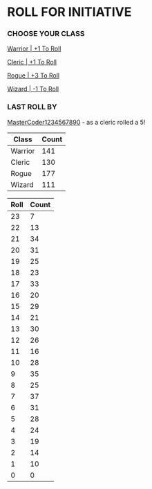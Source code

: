 # ROLL FOR INITIATIVE
### CHOOSE YOUR CLASS

[Warrior | +1 To Roll](https://github.com/benjaminsampica/benjaminsampica/issues/new?title=roll%7Cwarrior&body=Just+click+%27Submit+new+issue%27.)

[Cleric | +1 To Roll](https://github.com/benjaminsampica/benjaminsampica/issues/new?title=roll%7Ccleric&body=Just+click+%27Submit+new+issue%27.)

[Rogue | +3 To Roll](https://github.com/benjaminsampica/benjaminsampica/issues/new?title=roll%7Crogue&body=Just+click+%27Submit+new+issue%27.)

[Wizard | -1 To Roll](https://github.com/benjaminsampica/benjaminsampica/issues/new?title=roll%7Cwizard&body=Just+click+%27Submit+new+issue%27.)
### LAST ROLL BY
[MasterCoder1234567890](https://www.github.com/MasterCoder1234567890) - as a cleric rolled a 5!

|Class|Count|
|-|-|
|Warrior|141|
|Cleric|130|
|Rogue|177|
|Wizard|111|

|Roll|Count|
|-|-|
|23|7
|22|13
|21|34
|20|31
|19|25
|18|23
|17|33
|16|20
|15|29
|14|21
|13|30
|12|26
|11|16
|10|28
|9|35
|8|25
|7|37
|6|31
|5|28
|4|24
|3|19
|2|14
|1|10
|0|0
